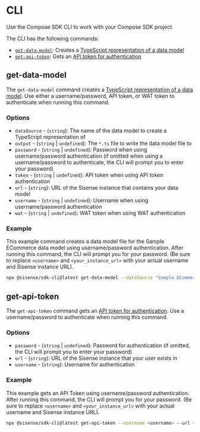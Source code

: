 # CLI

Use the Compose SDK CLI to work with your Compose SDK project.

The CLI has the following commands:

- [`get-data-model`](#get-data-model): Creates a [TypeScript representation of a data model](./data-model.md)
- [`get-api-token`](#get-api-token): Gets an [API token for authentication](../authentication-security.md#api-token)

## get-data-model

The `get-data-model` command creates a [TypeScript representation of a data model](./data-model.md). Use either a username/password, API token, or WAT token to authenticate when running this command.

### Options

- `dataSource` - (`string`): The name of the data model to create a TypeScript representation of
- `output` - (`string` | `undefined`): The `*.ts` file to write the data model file to
- `password` - (`string` | `undefined`): Password when using username/password authentication (if omitted when using a username/password to authenticate, the CLI will prompt you to enter your password)
- `token` - (`string` | `undefined`): API token when using API token authentication
- `url` - (`string`): URL of the Sisense instance that contains your data model
- `username` - (`string` | `undefined`): Username when using username/password authentication
- `wat` -  (`string` | `undefined`): WAT token when using WAT authentication

### Example

This example command creates a data model file for the Sample ECommerce data model using username/password authentication. After running this command, the CLI will prompt you for your password. (Be sure to replace `<username>` and `<your_instance_url>` with your actual username and Sisense instance URL).

```sh
npx @sisense/sdk-cli@latest get-data-model --dataSource "Sample ECommerce" --url <your_instance_url> --output src/sample-ecommerce.ts --username <username>
```

## get-api-token

The `get-api-token` command gets an [API token for authentication](../authentication-security.md#api-token). Use a username/password to authenticate when running this command.

### Options

- `password` - (`string` | `undefined`): Password for authentication (if omitted, the CLI will prompt you to enter your password)
- `url` - (`string`): URL of the Sisense instance that your user exists in
- `username` - (`string`): Username for authentication

### Example

This example gets an API Token using username/password authentication. After running this command, the CLI will prompt you for your password. (Be sure to replace `<username>` and `<your_instance_url>` with your actual username and Sisense instance URL).

```sh
npx @sisense/sdk-cli@latest get-api-token --username <username> --url <your_instance_url>
```
